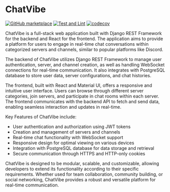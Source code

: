 # ChatVibe

[![GitHub marketplace](https://img.shields.io/badge/marketplace-docker--login-blue?logo=github&style=flat-square)](https://github.com/marketplace/actions/docker-login) 
[![Test and Lint](https://github.com/artursniegowski/ChatVibe/actions/workflows/ci-backend.yaml/badge.svg?branch=main)](https://github.com/artursniegowski/ChatVibe/actions/workflows/ci-backend.yaml)
[![codecov](https://codecov.io/gh/artursniegowski/ChatVibe/graph/badge.svg?token=1ZJ2SDYVZL)](https://codecov.io/gh/artursniegowski/ChatVibe)


ChatVibe is a full-stack web application built with Django REST Framework for the backend and React for the frontend. The application aims to provide a platform for users to engage in real-time chat conversations within categorized servers and channels, similar to popular platforms like Discord.

The backend of ChatVibe utilizes Django REST Framework to manage user authentication, server, and channel creation, as well as handling WebSocket connections for real-time communication. It also integrates with PostgreSQL database to store user data, server configurations, and chat histories.

The frontend, built with React and Material UI, offers a responsive and intuitive user interface. Users can browse through different server categories, join servers, and participate in chat rooms within each server. The frontend communicates with the backend API to fetch and send data, enabling seamless interaction and updates in real-time.

Key Features of ChatVibe include:

- User authentication and authorization using JWT tokens
- Creation and management of servers and channels
- Real-time chat functionality with WebSocket support
- Responsive design for optimal viewing on various devices
- Integration with PostgreSQL database for data storage and retrieval
- Secure communication through HTTPS and HTTP-only cookies

ChatVibe is designed to be modular, scalable, and customizable, allowing developers to extend its functionality according to their specific requirements. Whether used for team collaboration, community building, or social networking, ChatVibe provides a robust and versatile platform for real-time communication.